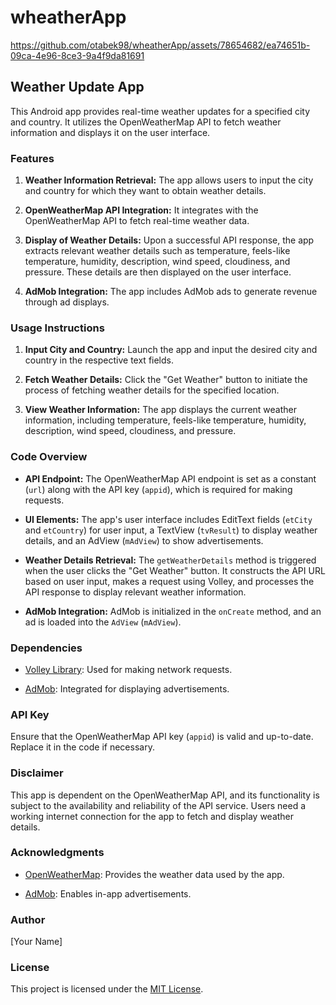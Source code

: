 # wheatherApp

https://github.com/otabek98/wheatherApp/assets/78654682/ea74651b-09ca-4e96-8ce3-9a4f9da81691

## Weather Update App

This Android app provides real-time weather updates for a specified city and country. It utilizes the OpenWeatherMap API to fetch weather information and displays it on the user interface.

### Features

1. **Weather Information Retrieval:** The app allows users to input the city and country for which they want to obtain weather details.

2. **OpenWeatherMap API Integration:** It integrates with the OpenWeatherMap API to fetch real-time weather data.

3. **Display of Weather Details:** Upon a successful API response, the app extracts relevant weather details such as temperature, feels-like temperature, humidity, description, wind speed, cloudiness, and pressure. These details are then displayed on the user interface.

4. **AdMob Integration:** The app includes AdMob ads to generate revenue through ad displays.

### Usage Instructions

1. **Input City and Country:** Launch the app and input the desired city and country in the respective text fields.

2. **Fetch Weather Details:** Click the "Get Weather" button to initiate the process of fetching weather details for the specified location.

3. **View Weather Information:** The app displays the current weather information, including temperature, feels-like temperature, humidity, description, wind speed, cloudiness, and pressure.

### Code Overview

- **API Endpoint:** The OpenWeatherMap API endpoint is set as a constant (`url`) along with the API key (`appid`), which is required for making requests.

- **UI Elements:** The app's user interface includes EditText fields (`etCity` and `etCountry`) for user input, a TextView (`tvResult`) to display weather details, and an AdView (`mAdView`) to show advertisements.

- **Weather Details Retrieval:** The `getWeatherDetails` method is triggered when the user clicks the "Get Weather" button. It constructs the API URL based on user input, makes a request using Volley, and processes the API response to display relevant weather information.

- **AdMob Integration:** AdMob is initialized in the `onCreate` method, and an ad is loaded into the `AdView` (`mAdView`).

### Dependencies

- [Volley Library](https://developer.android.com/training/volley): Used for making network requests.
  
- [AdMob](https://developers.google.com/admob): Integrated for displaying advertisements.

### API Key

Ensure that the OpenWeatherMap API key (`appid`) is valid and up-to-date. Replace it in the code if necessary.

### Disclaimer

This app is dependent on the OpenWeatherMap API, and its functionality is subject to the availability and reliability of the API service. Users need a working internet connection for the app to fetch and display weather details.

### Acknowledgments

- [OpenWeatherMap](https://openweathermap.org/): Provides the weather data used by the app.

- [AdMob](https://developers.google.com/admob): Enables in-app advertisements.

### Author

[Your Name]

### License

This project is licensed under the [MIT License](LICENSE).
